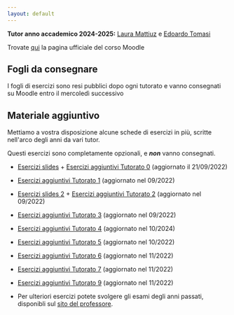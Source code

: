 ```yaml
---
layout: default
---
```


**Tutor anno accademico 2024-2025:** [Laura Mattiuz](mailto:laura.mattiuz@studenti.unitn.it) e [Edoardo Tomasi](mailto:edoardo.tomasi-2@studenti.unitn.it)

Trovate [qui](https://didatticaonline.unitn.it/dol/course/view.php?id=39362) la pagina ufficiale del corso Moodle

## Fogli da consegnare
 I fogli di esercizi sono resi pubblici dopo ogni tutorato e vanno consegnati su Moodle entro il mercoledì successivo
 
## Materiale aggiuntivo

 Mettiamo a vostra disposizione alcune schede di esercizi in più, scritte nell'arco degli anni da vari tutor.

 Questi esercizi sono completamente opzionali, e **_non_** vanno consegnati.

 - [Esercizi slides](Esercizi_slides.pdf) + [Esercizi aggiuntivi Tutorato 0](Esercizi_aggiuntivi_0.pdf) (aggiornato il 21/09/2022)

- [Esercizi aggiuntivi Tutorato 1](Esercizi_aggiuntivi_1.pdf) (aggiornato nel 09/2022)

 - [Esercizi slides 2](Esercizi_slides_2.pdf) + [Esercizi aggiuntivi Tutorato 2](Esercizi_aggiuntivi_2.pdf) (aggiornato nel 09/2022)
 
 - [Esercizi aggiuntivi Tutorato 3](Esercizi_aggiuntivi_3.pdf) (aggiornato nel 09/2022)
 
 - [Esercizi aggiuntivi Tutorato 4](Esercizi_aggiuntivi_4.pdf) (aggiornato nel 10/2024)
 
- [Esercizi aggiuntivi Tutorato 5](Esercizi_aggiuntivi_5.pdf) (aggiornato nel 10/2022)
 
- [Esercizi aggiuntivi Tutorato 6](Esercizi_aggiuntivi_6.pdf) (aggiornato nel 11/2022)
 
- [Esercizi aggiuntivi Tutorato 7](Esercizi_aggiuntivi_7.pdf) (aggiornato nel 11/2022)
 
- [Esercizi aggiuntivi Tutorato 9](Esercizi_aggiuntivi_9.pdf) (aggiornato nel 11/2022)

 - Per ulteriori esercizi potete svolgere gli esami degli anni passati, disponibli sul [sito del professore](https://disi.unitn.it/~zunino/teaching/informatica/).
